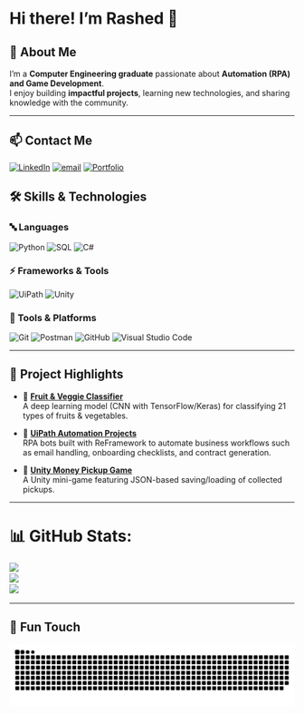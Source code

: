 # Hi there! I’m Rashed 👋  

## 🚀 About Me  
I’m a **Computer Engineering graduate** passionate about **Automation (RPA) and Game Development**.  
I enjoy building **impactful projects**, learning new technologies, and sharing knowledge with the community.  

---
## 📫 Contact Me  
[![LinkedIn](https://img.shields.io/badge/LinkedIn-%230077B5.svg?logo=linkedin&logoColor=white)](https://linkedin.com/in/https://www.linkedin.com/in/rashedalhajqasem) [![email](https://img.shields.io/badge/Email-D14836?logo=gmail&logoColor=white)](mailto:rashedbnq@gmail.com) [![Portfolio](https://img.shields.io/badge/Portfolio-000000?style=flat&logo=About.me&logoColor=white)](https://rashedbnq.vercel.app/)

## 🛠️ Skills & Technologies  

### 🔤 Languages  
![Python](https://img.shields.io/badge/Python-3670A0?style=flat&logo=python&logoColor=white)  ![SQL](https://img.shields.io/badge/SQL-025E8C?style=flat&logo=database&logoColor=white)  ![C#](https://img.shields.io/badge/C%23-239120?style=flat&logo=c-sharp&logoColor=white) 

### ⚡ Frameworks & Tools  
![UiPath](https://img.shields.io/badge/UiPath-FF6C37?style=flat&logo=uipath&logoColor=white)  ![Unity](https://img.shields.io/badge/Unity-100000?style=flat&logo=unity&logoColor=white)  


### 🔧 Tools & Platforms  
![Git](https://img.shields.io/badge/Git-F05032?style=flat&logo=git&logoColor=white)  ![Postman](https://img.shields.io/badge/Postman-FF6C37?style=flat&logo=postman&logoColor=white)  ![GitHub](https://img.shields.io/badge/GitHub-181717?style=flat&logo=github&logoColor=white)  ![Visual Studio Code](https://img.shields.io/badge/VS%20Code-007ACC?style=flat&logo=visual-studio-code&logoColor=white)  




---

## 📌 Project Highlights  

- 🔹 [**Fruit & Veggie Classifier**](https://github.com/RashedAQ/Fruit-Vegetable-Classifier)  
  A deep learning model (CNN with TensorFlow/Keras) for classifying 21 types of fruits & vegetables.  

- 🔹 [**UiPath Automation Projects**](https://github.com/RashedAQ/UiPath-Projects)  
  RPA bots built with ReFramework to automate business workflows such as email handling, onboarding checklists, and contract generation.  

- 🔹 [**Unity Money Pickup Game**](https://github.com/RashedAQ/Unity-MoneyPickup)  
  A Unity mini-game featuring JSON-based saving/loading of collected pickups.  

---

# 📊 GitHub Stats:
![](https://github-readme-stats.vercel.app/api?username=RashedAQ&theme=dark&hide_border=false&include_all_commits=false&count_private=false)<br/>
![](https://nirzak-streak-stats.vercel.app/?user=RashedAQ&theme=dark&hide_border=false)<br/>
![](https://github-readme-stats.vercel.app/api/top-langs/?username=RashedAQ&theme=dark&hide_border=false&include_all_commits=false&count_private=false&layout=compact)

---

## 🎉 Fun Touch  

![Snake animation](https://github.com/Platane/snk/raw/output/github-contribution-grid-snake.svg)  

